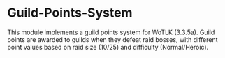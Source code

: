 # Guild-Points-System
This module implements a guild points system for WoTLK (3.3.5a). Guild points are awarded to guilds when they defeat raid bosses, with different point values based on raid size (10/25) and difficulty (Normal/Heroic).

